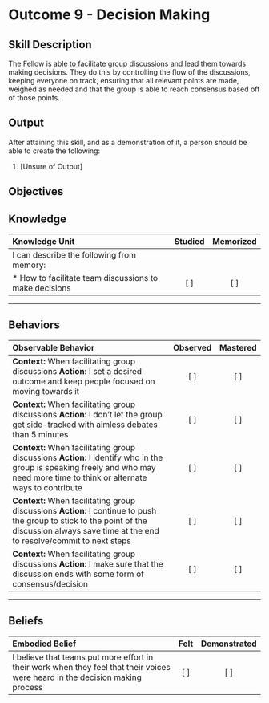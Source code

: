 # Outcome 9 - Decision Making

**Skill Description**
----------
The Fellow is able to facilitate group discussions and lead them towards making decisions. They do this by controlling the flow of the discussions, keeping everyone on track, ensuring that all relevant points are made, weighed as needed and that the group is able to reach consensus based off of those points.


**Output**
----------
After attaining this skill, and as a demonstration of it, a person should be able to create the following:

1. [Unsure of Output]


**Objectives**
----------
## **Knowledge**


| Knowledge Unit   |      Studied      | Memorized |
|:-------------|:------------------:|:--------:|
| I can describe the following from memory: | | |
| * How to facilitate team discussions to make decisions | [ ] | [ ]  |


----------


## **Behaviors**

| Observable Behavior   |      Observed      | Mastered |
|:-------------|:------------------:|:--------:|
| **Context:** When facilitating group discussions **Action:** I set a desired outcome and keep people focused on moving towards it | [ ] | [ ]  |
| **Context:** When facilitating group discussions **Action:** I don’t let the group get side-tracked with aimless debates than 5 minutes |   [ ]   |   [ ]  |
| **Context:** When facilitating group discussions **Action:** I identify who in the group is speaking freely and who may need more time to think or alternate ways to contribute | [ ] |    [ ] |
| **Context:** When facilitating group discussions **Action:** I continue to push the group to stick to the point of the discussion always save time at the end to resolve/commit to next steps | [ ] |    [ ] |
| **Context:** When facilitating group discussions **Action:** I make sure that the discussion ends with some form of consensus/decision | [ ] |    [ ] |


----------


## **Beliefs**


| Embodied Belief   |      Felt      | Demonstrated |
|:-------------|:------------------:|:--------:|
| I believe that teams put more effort in their work when they feel that their voices were heard in the decision making process | [ ] | [ ]  |

